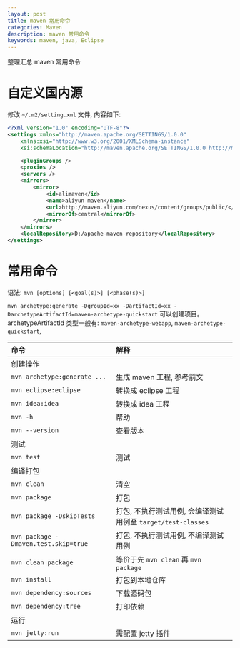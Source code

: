 ```yaml
---
layout: post
title: maven 常用命令
categories: Maven
description: maven 常用命令
keywords: maven, java, Eclipse
---
```


整理汇总 maven 常用命令

# 自定义国内源

修改 `~/.m2/setting.xml` 文件, 内容如下:

```xml
<?xml version="1.0" encoding="UTF-8"?>
<settings xmlns="http://maven.apache.org/SETTINGS/1.0.0"
    xmlns:xsi="http://www.w3.org/2001/XMLSchema-instance"
    xsi:schemaLocation="http://maven.apache.org/SETTINGS/1.0.0 http://maven.apache.org/xsd/settings-1.0.0.xsd">

    <pluginGroups />
    <proxies />
    <servers />
    <mirrors>
        <mirror>
            <id>alimaven</id>
            <name>aliyun maven</name>
            <url>http://maven.aliyun.com/nexus/content/groups/public/</url>
            <mirrorOf>central</mirrorOf>
        </mirror>
    </mirrors>
    <localRepository>D:/apache-maven-repository</localRepository>
</settings>
```

# 常用命令

语法: `mvn [options] [<goal(s)>] [<phase(s)>]`

`mvn archetype:generate -DgroupId=xx -DartifactId=xx -DarchetypeArtifactId=maven-archetype-quickstart`
可以创建项目。
archetypeArtifactId 类型一般有: `maven-archetype-webapp`, `maven-archetype-quickstart`,

| 命令 | 解释 |
|:------------------|:------------------|
| 创建操作|
| `mvn archetype:generate ...`           | 生成 maven 工程, 参考前文 |
| `mvn eclipse:eclipse`                  | 转换成 eclipse 工程 |
| `mvn idea:idea`                        | 转换成 idea 工程 |
| `mvn -h`                               | 帮助 |
| `mvn --version`                        | 查看版本 |
| 测试 |                               
| `mvn test`                             | 测试 |
| 编译打包 |                           
| `mvn clean`                            | 清空 |
| `mvn package`                          | 打包 |
| `mvn package -DskipTests`              | 打包, 不执行测试用例, 会编译测试用例至 `target/test-classes` |
| `mvn package -Dmaven.test.skip=true`   | 打包, 不执行测试用例, 不编译测试用例 |
| `mvn clean package`                    | 等价于先 `mvn clean` 再 `mvn package` |
| `mvn install`                          | 打包到本地仓库 |
| `mvn dependency:sources`               | 下载源码包 |
| `mvn dependency:tree`                  | 打印依赖 |
| 运行 |                               
| `mvn jetty:run`                        | 需配置 jetty 插件 |
